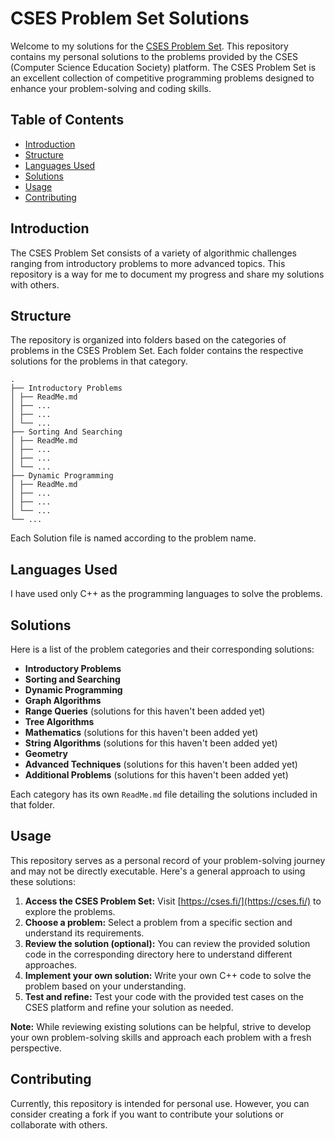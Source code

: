 # CSES Problem Set Solutions

Welcome to my solutions for the [CSES Problem Set](https://cses.fi/problemset/). This repository contains my personal solutions to the problems provided by the CSES (Computer Science Education Society) platform. The CSES Problem Set is an excellent collection of competitive programming problems designed to enhance your problem-solving and coding skills.

## Table of Contents

- [Introduction](#introduction)
- [Structure](#structure)
- [Languages Used](#languages-used)
- [Solutions](#solutions)
- [Usage](#usage)
- [Contributing](#contributing)

## Introduction

The CSES Problem Set consists of a variety of algorithmic challenges ranging from introductory problems to more advanced topics. This repository is a way for me to document my progress and share my solutions with others.

## Structure

The repository is organized into folders based on the categories of problems in the CSES Problem Set. Each folder contains the respective solutions for the problems in that category.
```
.
├── Introductory Problems
│ ├── ReadMe.md
│ ├── ...
│ ├── ...
│ └── ...
├── Sorting And Searching
│ ├── ReadMe.md
│ ├── ...
│ ├── ...
│ └── ...
├── Dynamic Programming
│ ├── ReadMe.md
│ ├── ...
│ ├── ...
│ └── ...
└── ...
```

Each Solution file is named according to the problem name.


## Languages Used

I have used only C++ as the programming languages to solve the problems.


## Solutions

Here is a list of the problem categories and their corresponding solutions:

- **Introductory Problems** 
- **Sorting and Searching**
- **Dynamic Programming**
- **Graph Algorithms**
- **Range Queries** (solutions for this haven't been added yet)
- **Tree Algorithms**
- **Mathematics** (solutions for this haven't been added yet)
- **String Algorithms** (solutions for this haven't been added yet)
- **Geometry**
- **Advanced Techniques** (solutions for this haven't been added yet)
- **Additional Problems** (solutions for this haven't been added yet)

Each category has its own `ReadMe.md` file detailing the solutions included in that folder.

## Usage

This repository serves as a personal record of your problem-solving journey and may not be directly executable. Here's a general approach to using these solutions:

1. **Access the CSES Problem Set:** Visit [https://cses.fi/](https://cses.fi/) to explore the problems.
2. **Choose a problem:** Select a problem from a specific section and understand its requirements.
3. **Review the solution (optional):** You can review the provided solution code in the corresponding directory here to understand different approaches.
4. **Implement your own solution:** Write your own C++ code to solve the problem based on your understanding.
5. **Test and refine:** Test your code with the provided test cases on the CSES platform and refine your solution as needed.

**Note:** While reviewing existing solutions can be helpful, strive to develop your own problem-solving skills and approach each problem with a fresh perspective.

## Contributing

Currently, this repository is intended for personal use. However, you can consider creating a fork if you want to contribute your solutions or collaborate with others.
